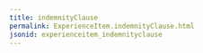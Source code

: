 ```yaml
---
title: indemnityClause
permalink: ExperienceItem.indemnityClause.html
jsonid: experienceitem_indemnityclause
---
```

